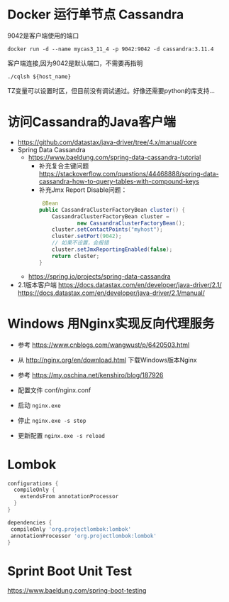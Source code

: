 # Docker 运行单节点 Cassandra
9042是客户端使用的端口
```shell
docker run -d --name mycas3_11_4 -p 9042:9042 -d cassandra:3.11.4
```

客户端连接,因为9042是默认端口，不需要再指明
```shell
./cqlsh ${host_name}
```
TZ变量可以设置时区，但目前没有调试通过。好像还需要python的库支持...

# 访问Cassandra的Java客户端
* https://github.com/datastax/java-driver/tree/4.x/manual/core
* Spring Data Cassandra 
  * https://www.baeldung.com/spring-data-cassandra-tutorial
    * 补充复合主键问题 https://stackoverflow.com/questions/44468888/spring-data-cassandra-how-to-query-tables-with-compound-keys
    * 补充Jmx Report Disable问题： 
        ```java
         @Bean
        public CassandraClusterFactoryBean cluster() {
            CassandraClusterFactoryBean cluster =
                    new CassandraClusterFactoryBean();
            cluster.setContactPoints("myhost");
            cluster.setPort(9042);
            // 如果不设置，会报错
            cluster.setJmxReportingEnabled(false);
            return cluster;
        }
        ```
  * https://spring.io/projects/spring-data-cassandra
* 2.1版本客户端 https://docs.datastax.com/en/developer/java-driver/2.1/  
https://docs.datastax.com/en/developer/java-driver/2.1/manual/

# Windows 用Nginx实现反向代理服务
* 参考 https://www.cnblogs.com/wangwust/p/6420503.html
* 从 http://nginx.org/en/download.html 下载Windows版本Nginx

* 参考 https://my.oschina.net/kenshiro/blog/187926
* 配置文件 conf/nginx.conf
* 启动 ```nginx.exe```
* 停止 ```nginx.exe -s stop```
* 更新配置 ```nginx.exe -s reload```

# Lombok
```groovy
configurations {
  compileOnly {
    extendsFrom annotationProcessor
  }
}

dependencies {
 compileOnly 'org.projectlombok:lombok'
 annotationProcessor 'org.projectlombok:lombok'
}

```

# Sprint Boot Unit Test
https://www.baeldung.com/spring-boot-testing

